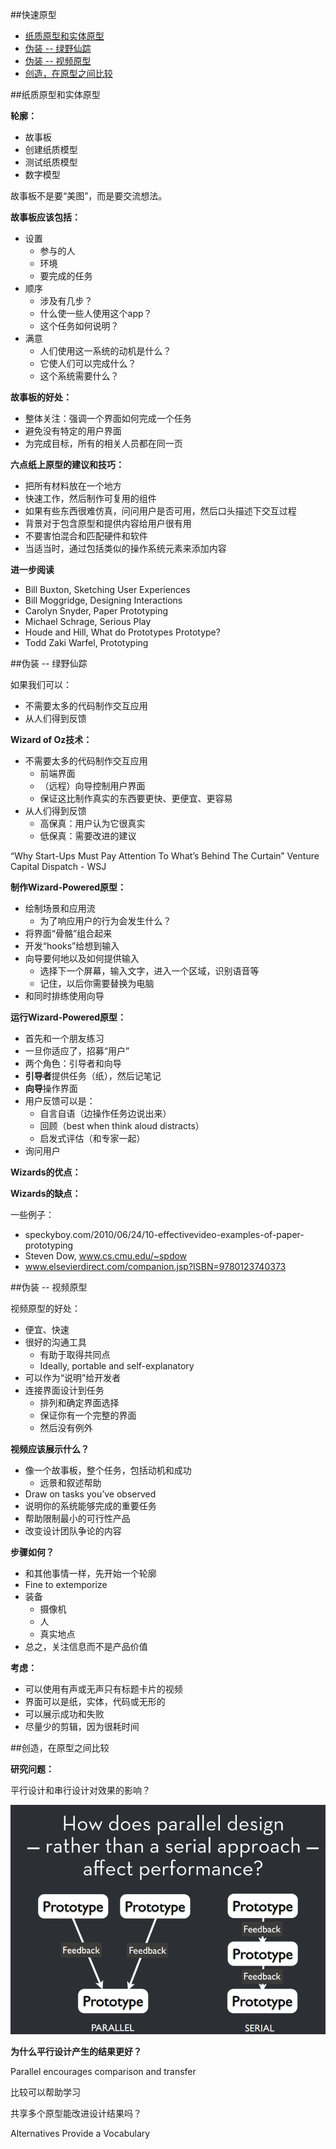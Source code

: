 ##快速原型
- [纸质原型和实体原型](#1)
- [伪装 -- 绿野仙踪](#2)
- [伪装 -- 视频原型](#3)
- [创造，在原型之间比较](#4)

<a name="1"></a>
##纸质原型和实体原型

**轮廓：**

- 故事板
- 创建纸质模型
- 测试纸质模型
- 数字模型

故事板不是要“美图”，而是要交流想法。

**故事板应该包括：**

- 设置
	- 参与的人
	- 环境
	- 要完成的任务
- 顺序
	- 涉及有几步？
	- 什么使一些人使用这个app？
	- 这个任务如何说明？
- 满意
	- 人们使用这一系统的动机是什么？
	- 它使人们可以完成什么？
	- 这个系统需要什么？

**故事板的好处：**

- 整体关注：强调一个界面如何完成一个任务
- 避免没有特定的用户界面
- 为完成目标，所有的相关人员都在同一页

**六点纸上原型的建议和技巧：**

- 把所有材料放在一个地方
- 快速工作，然后制作可复用的组件
- 如果有些东西很难仿真，问问用户是否可用，然后口头描述下交互过程
- 背景对于包含原型和提供内容给用户很有用
- 不要害怕混合和匹配硬件和软件
- 当适当时，通过包括类似的操作系统元素来添加内容

**进一步阅读**

- Bill Buxton, Sketching User Experiences
- Bill Moggridge, Designing Interactions
- Carolyn Snyder, Paper Prototyping
- Michael Schrage, Serious Play
- Houde and Hill, What do Prototypes Prototype?
- Todd Zaki Warfel, Prototyping

<a name="2"></a>
##伪装 -- 绿野仙踪

如果我们可以：

- 不需要太多的代码制作交互应用
- 从人们得到反馈

**Wizard of Oz技术：**

- 不需要太多的代码制作交互应用
	- 前端界面
	- （远程）向导控制用户界面
	- 保证这比制作真实的东西要更快、更便宜、更容易
- 从人们得到反馈
	- 高保真：用户认为它很真实
	- 低保真：需要改进的建议

“Why Start-Ups Must Pay Attention To What’s Behind The Curtain” Venture Capital Dispatch - WSJ

**制作Wizard-Powered原型：**

- 绘制场景和应用流
	- 为了响应用户的行为会发生什么？
- 将界面“骨骼”组合起来
- 开发“hooks”给想到输入
- 向导要何地以及如何提供输入
	- 选择下一个屏幕，输入文字，进入一个区域，识别语音等
	- 记住，以后你需要替换为电脑
- 和同时排练使用向导

**运行Wizard-Powered原型：**

- 首先和一个朋友练习
- 一旦你适应了，招募“用户”
- 两个角色：引导者和向导
- **引导者**提供任务（纸），然后记笔记
- **向导**操作界面
- 用户反馈可以是：
	- 自言自语（边操作任务边说出来）
	- 回顾（best when think aloud distracts）
	- 启发式评估（和专家一起）
- 询问用户

**Wizards的优点：**

**Wizards的缺点：**

一些例子：

- speckyboy.com/2010/06/24/10-effectivevideo-examples-of-paper-prototyping
- Steven Dow, www.cs.cmu.edu/~spdow
- www.elsevierdirect.com/companion.jsp?ISBN=9780123740373

<a name="3"></a>
##伪装 -- 视频原型

视频原型的好处：

- 便宜、快速
- 很好的沟通工具
	- 有助于取得共同点
	- Ideally, portable and self-explanatory
- 可以作为“说明”给开发者
- 连接界面设计到任务
	- 排列和确定界面选择
	- 保证你有一个完整的界面
	- 然后没有例外

**视频应该展示什么？**

- 像一个故事板，整个任务，包括动机和成功
	- 远景和叙述帮助
- Draw on tasks you’ve observed
- 说明你的系统能够完成的重要任务
- 帮助限制最小的可行性产品
- 改变设计团队争论的内容

**步骤如何？**

- 和其他事情一样，先开始一个轮廓
- Fine to extemporize
- 装备
	- 摄像机
	- 人
	- 真实地点
- 总之，关注信息而不是产品价值

**考虑：**

- 可以使用有声或无声只有标题卡片的视频
- 界面可以是纸，实体，代码或无形的
- 可以展示成功和失败
- 尽量少的剪辑，因为很耗时间

<a name="4"></a>
##创造，在原型之间比较

**研究问题：**

平行设计和串行设计对效果的影响？

![](./img/2.png)

**为什么平行设计产生的结果更好？**

Parallel encourages comparison and transfer

比较可以帮助学习

共享多个原型能改进设计结果吗？

Alternatives Provide a Vocabulary